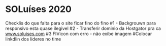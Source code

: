 # SOLuíses 2020

Checklis do que falta para o site ficar fino do fino
#1 - Backgrouwn para responsivo esta quase ilegivel 
#2 - Transferir dominio da Hostgator pra ca www.soluises.com 
#3 FIVicon com erro - não exibe imagem
#Colocar linkdlin dos lideres no time
